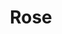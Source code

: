 ---
layout: artwork-detail
title: "Rose"
category: "Stone Sculptures"
category_url: "/stone/"
material: "Belgian blue stone"
year: "1995"
images:
  - file: "stone/rose/roos 1.jpg"
  - file: "stone/rose/roos 2.jpg"
  - file: "stone/rose/roos 3.jpg"
---